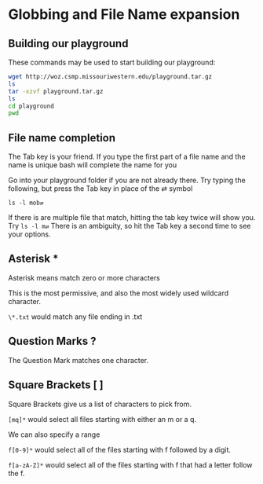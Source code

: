 # Globbing and File Name expansion

## Building our playground

These commands may be used to start building our playground:

```bash
wget http://woz.csmp.missouriwestern.edu/playground.tar.gz
ls
tar -xzvf playground.tar.gz
ls
cd playground
pwd
```

## File name completion

The Tab key is your friend. If you type the first part of a file name and the name is unique bash will complete the name for you

Go into your playground folder if you are not already there. Try typing the following, but press the Tab key in place of the ⇄ symbol

```
ls -l mob⇄
```

If there is are multiple file that match, hitting the tab key twice will show you. Try `ls -l m⇄` There is an ambiguity, so hit the Tab key a second time to see your options.

## Asterisk \*

Asterisk means match zero or more characters

This is the most permissive, and also the most widely used wildcard character.

`\*.txt` would match any file ending in .txt

## Question Marks ?

The Question Mark matches one character.

## Square Brackets [ ]

Square Brackets give us a list of characters to pick from.

`[mq]*` would select all files starting with either an m or a q.

We can also specify a range

`f[0-9]*` would select all of the files starting with f followed by a digit.

`f[a-zA-Z]*` would select all of the files starting with f that had a letter follow the f.
